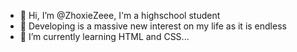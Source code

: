 - 👋 Hi, I’m @ZhoxieZeee, I'm a highschool student 
- 👀 Developing is a massive new interest on my life as it is endless
- 🌱 I’m currently learning HTML and CSS...


<!---
ZhoxieZeee/ZhoxieZeee is a ✨ special ✨ repository because its `README.md` (this file) appears on your GitHub profile.
You can click the Preview link to take a look at your changes.
--->
